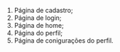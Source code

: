 1. Página de cadastro;
2. Página de login;
3. Página de home;
4. Página do perfil;
5. Página de conigurações do perfil.
